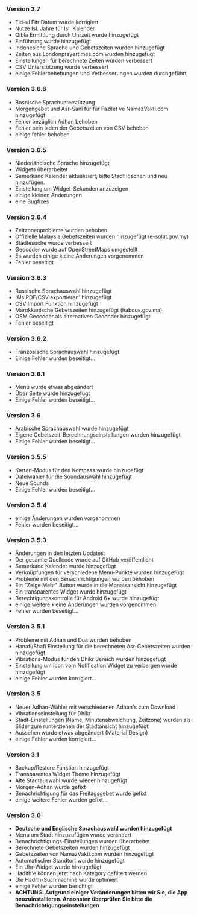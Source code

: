 ### Version 3.7
- Eid-ul Fitr Datum wurde korrigiert
- Nutze Isl. Jahre für Isl. Kalender
- Qibla Ermittlung durch Uhrzeit wurde hinzugefügt
- Einführung wurde hinzugefügt
- Indonesiche Sprache und Gebetszeiten wurden hinzugefügt
- Zeiten aus Londonprayertimes.com wurden hinzugefügt
- Einstellungen für berechnete Zeiten wurden verbessert
- CSV Unterstützung wurde verbessert
- einige Fehlerbehebungen und Verbesserungen wurden durchgeführt

### Version 3.6.6
- Bosnische Sprachunterstützung
- Morgengebet und Asr-Sani für für Fazilet ve NamazVakti.com hinzugefügt
- Fehler bezüglich Adhan behoben
- Fehler bein laden der Gebetszeiten von CSV behoben
- einige fehler behoben


### Version 3.6.5
- Niederländische Sprache hinzugefügt
- Widgets überarbeitet
- Semerkand Kalender aktualisiert, bitte Stadt löschen und neu hinzufügen.
- Einstellung um Widget-Sekunden anzuzeigen
- einige kleinen Änderungen
- eine Bugfixes


### Version 3.6.4
- Zeitzonenprobleme wurden behoben
- Offizielle Malaysia Gebetszeiten wurden hinzugefügt (e-solat.gov.my)
- Städtesuche wurde verbessert
- Geocoder wurde auf OpenStreetMaps umgestellt
- Es wurden einige kleine Änderungen vorgenommen
- Fehler beseitigt


### Version 3.6.3
- Russische Sprachauswahl hinzugefügt
- 'Als PDF/CSV exportieren' hinzugefügt
- CSV Import Funktion hinzugefügt
- Marokkanische Gebetszeiten hinzugefügt (habous.gov.ma)
- OSM Geocoder als alternativen Geocoder hinzugefügt
- Fehler beseitigt


### Version 3.6.2
- Französische Sprachauswahl hinzugefügt
- Einige Fehler wurden beseitigt...


### Version 3.6.1
- Menü wurde etwas abgeändert
- Über Seite wurde hinzugefügt
- Einige Fehler wurden beseitigt...


### Version 3.6
- Arabische Sprachauswahl wurde hinzugefügt
- Eigene Gebetszeit-Berechnungseinstellungen wurden hinzugefügt
- Einige Fehler wurden beseitigt...


### Version 3.5.5
- Karten-Modus für den Kompass wurde hinzugefügt
- Dateiwähler für die Soundauswahl hinzugefügt
- Neue Sounds
- Einige Fehler wurden beseitigt...


### Version 3.5.4
- einige Änderungen wurden vorgenommen
- Fehler wurden beseitigt...


### Version 3.5.3
- Änderungen in den letzten Updates:
- Der gesamte Quellcode wurde auf GitHub veröffentlicht
- Semerkand Kalender wurde hinzugefügt
- Verknüpfungen für verschiedene Menu-Punkte wurden hinzugefügt
- Probleme mit den Benachrichtigungen wurden behoben
- Ein "Zeige Mehr" Button wurde in die Monatsansicht hinzugefügt
- Ein transparentes Widget wurde hinzugefügt
- Berechtigungskontrolle für Android 6+ wurde hinzugefügt
- einige weitere kleine Änderungen wurden vorgenommen
- Fehler wurden beseitigt...


### Version 3.5.1
- Probleme mit Adhan und Dua wurden behoben
- Hanafi/Shafi Einstellung für die berechneten Asr-Gebetszeiten wurden hinzugefügt
- Vibrations-Modus für den Dhikr Bereich wurden hinzugefügt
- Einstellung um Icon vom Notification Widget zu verbergen wurde hinzugefügt
- einige Fehler wurden korrigiert...


### Version 3.5
- Neuer Adhan-Wähler mit verschiedenen Adhan's zum Download
- Vibrationseinstellung für Dhikr
- Stadt-Einstellungen (Name, Minutenabweichung, Zeitzone) wurden als Slider zum runterziehen der Stadtansicht hinzugefügt. 
- Aussehen wurde etwas abgeändert (Material Design)
- einige Fehler wurden korrigiert...


### Version 3.1
- Backup/Restore Funktion hinzugefügt
- Transparentes Widget Theme hinzugefügt
- Alte Stadtauswahl wurde wieder hinzugefügt
- Morgen-Adhan wurde gefixt
- Benachrichtigung für das Freitagsgebet wurde gefixt
- einige weitere Fehler wurden gefixt...


### Version 3.0
- __Deutsche und Englische Sprachauswahl wurden hinzugefügt__
- Menu um Stadt hinzuzufügen wurde verändert
- Benachrichtigungs-Einstellungen wurden überarbeitet
- Berechnete Gebetszeiten wurden hinzugefügt
- Gebetszeiten von NamazVakti.com wurden hinzugefügt
- Automatischer Standtort wurde hinzugefügt
- Ein Uhr-Widget wurde hinzugefügt
- Hadith'e können jetzt nach Kategory gefiltert werden
- Die Hadith-Suchmachine wurde optimiert
- einige Fehler wurden berichtigt
- __ACHTUNG: Aufgrund einiger Veränderungen bitten wir Sie, die App neuzuinstallieren. Ansonsten überprüfen Sie bitte die Benachrichtigungseinstellungen__
